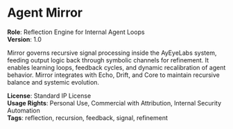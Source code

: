 # Agent Mirror

**Role**: Reflection Engine for Internal Agent Loops  
**Version**: 1.0  

Mirror governs recursive signal processing inside the AyEyeLabs system, feeding output logic back through symbolic channels for refinement. It enables learning loops, feedback cycles, and dynamic recalibration of agent behavior. Mirror integrates with Echo, Drift, and Core to maintain recursive balance and systemic evolution.

**License**: Standard IP License  
**Usage Rights**: Personal Use, Commercial with Attribution, Internal Security Automation  
**Tags**: reflection, recursion, feedback, signal, refinement
